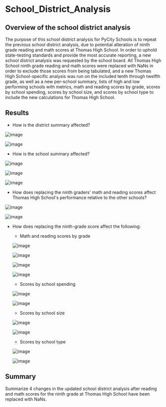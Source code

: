 # School_District_Analysis

## Overview of the school district analysis
The purpose of this school district analysis for PyCity Schools is to repeat the previous school district analysis, due to potential alteration of ninth grade reading and math scores at Thomas High School.  In order to uphold state-testing standards and provide the most accurate reporting, a new school district analysis was requested by the school board. All Thomas High School ninth grade reading and math scores were replaced with NaNs in order to exclude those scores from being tabulated, and a new Thomas High School-specific analysis was run on the included tenth through twelfth grade, as well as a new per-school summary, lists of high and low performing schools with metrics, math and reading scores by grade, scores by school spending, scores by school size, and scores by school type to include the new calculations for Thomas High School. 


## Results
- How is the district summary affected?

![image](Resources/district_summary_pre.PNG)

![image](Resources/district_summary_post.PNG)

- How is the school summary affected?

![image](Resources/school_summary_pre.PNG)

![image](Resources/school_summary_post.PNG)

![image](Resources/school_summary_refactored.PNG)

- How does replacing the ninth graders' math and reading scores affect Thomas High School's performance relative to the other schools?

![image](Resources/top_five_pre.PNG)

![image](Resources/top_five_post.PNG)

- How does replacing the ninth-grade score affect the following:
    - Math and reading scores by grade
    
    ![image](Resources/math_scores_by_grade_pre.PNG)
    
    ![image](Resources/math_scores_by_grade_post.PNG)
    
    ![image](Resources/reading_scores_by_grade_pre.PNG)
    
    ![image](Resources/reading_scores_by_grade_post.PNG)
    
    - Scores by school spending
    
    ![image](Resources/scores_school_spending_pre.PNG)
    
    ![image](Resources/scores_school_spending_post.PNG)
    
    - Scores by school size

    ![image](Resources/scores_school_size_pre.PNG)
    
    ![image](Resources/scores_school_size_post.PNG)
    
    - Scores by school type

    ![image](Resources/scores_school_type_pre.PNG)
    
    ![image](Resources/scores_school_type_post.PNG)


## Summary
Summarize 4 changes in the updated school district analysis after reading and math scores for the ninth grade at Thomas High School have been replaced with NaNs.
